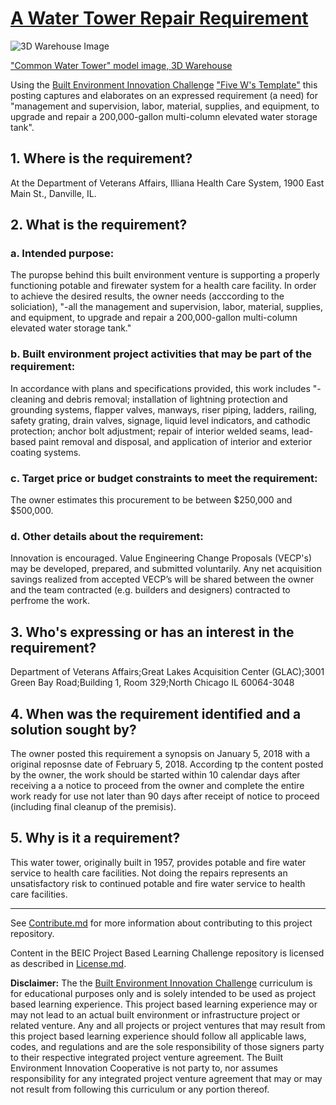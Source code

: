 # [A Water Tower Repair Requirement](https://www.fbo.gov/index?s=opportunity&mode=form&id=1af5bac47a2964799af152c6f0ff4a20&tab=core&_cview=1)

![3D Warehouse Image](https://3dwarehouse.sketchup.com/warehouse/getpubliccontent?contentId=fbdd41ec-06d6-461e-a962-19c8a9fe0f35)

["Common Water Tower" model image, 3D Warehouse](https://3dwarehouse.sketchup.com/model/4eb37a2261214077d3f219f5ee844475/Common-Water-Tower)


Using the [Built Environment Innovation Challenge](https://github.com/BEICOOP/BEICPBLChallenge) ["Five W's Template"]() this posting captures and elaborates on an expressed requirement (a need) for "management and supervision, labor, material, supplies, and equipment, to upgrade and repair a 200,000-gallon multi-column elevated water storage tank". 

## 1. Where is the requirement?

At the Department of Veterans Affairs, Illiana Health Care System, 1900 East Main St., Danville, IL.  

## 2. What is the requirement? 
### a. Intended purpose:

The puropse behind this built environment venture is supporting a properly functioning potable and firewater system for a health care facility.  In order to achieve the desired results, the owner needs (acccording to the soliciation), "-all the management and supervision, labor, material, supplies, and equipment, to upgrade and repair a 200,000-gallon multi-column elevated water storage tank."  

### b. Built environment project activities that may be part of the requirement:

In accordance with plans and specifications provided, this work includes "-cleaning and debris removal; installation of lightning protection and grounding systems, flapper valves, manways, riser piping, ladders, railing, safety grating, drain valves, signage, liquid level indicators, and cathodic protection; anchor bolt adjustment; repair of interior welded seams, lead-based paint removal and disposal, and application of interior and exterior coating systems.

### c. Target price or budget constraints to meet the requirement:

The owner estimates this procurement to be between $250,000 and $500,000. 

### d. Other details about the requirement:

Innovation is encouraged.  Value Engineering Change Proposals (VECP's) may be developed, prepared, and submitted voluntarily. Any net acquisition savings realized from accepted VECP’s will be shared between the owner and the team contracted (e.g. builders and designers) contracted to perfrome the work.

## 3. Who's expressing or has an interest in the requirement?

Department of Veterans Affairs;Great Lakes Acquisition Center (GLAC);3001 Green Bay Road;Building 1, Room 329;North Chicago IL 60064-3048

## 4. When was the requirement identified and a solution sought by?

The owner posted this requirement a synopsis on January 5, 2018 with a original reposnse date of February 5, 2018.  According tp the content posted by the owner, the work should be started within 10 calendar days after receiving a a notice to proceed from the owner and  complete the entire work ready for use not later than 90 days after receipt of notice to proceed (including final cleanup of the premisis). 

## 5. Why is it a requirement?

This water tower, originally built in 1957, provides potable and fire water service to health care facilities.  Not doing the repairs represents an unsatisfactory risk to continued potable and fire water service to health care facilities.

____
See [Contribute.md](https://github.com/BEICOOP/BEICPBLChallenge/blob/master/Contribute.md) for more information about contributing to this project repository.

Content in the BEIC Project Based Learning Challenge repository is licensed as described in [License.md](https://github.com/BEICOOP/BEICPBLChallenge/blob/master/License.md).

**Disclaimer:** The the [Built Environment Innovation Challenge](https://github.com/BEICOOP/BEICPBLChallenge) curriculum is for educational purposes only and is solely intended to be used as project based learning experience.  This project based learning experience may or may not lead to an actual built environment or infrastructure project or related venture.  Any and all projects or project ventures that may result from this project based learning experience should follow all applicable laws, codes, and regulations and are the sole responsibility of those signers party to their respective integrated project venture agreement.  The Built Environment Innovation Cooperative is not party to, nor assumes responsibility for any integrated project venture agreement that may or may not result from following this curriculum or any portion thereof.
